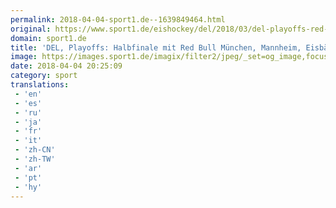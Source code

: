 ```yaml
---
permalink: 2018-04-04-sport1.de--1639849464.html
original: https://www.sport1.de/eishockey/del/2018/03/del-playoffs-red-bull-muenchen-adler-mannheim-eisbaeren-im-tv-stream-ticker
domain: sport1.de
title: 'DEL, Playoffs: Halbfinale mit Red Bull München, Mannheim, Eisbären LIVE im TV'
image: https://images.sport1.de/imagix/filter2/jpeg/_set=og_image,focus=52x32/imagix/06c8be67-30e6-11e8-87b1-f80f41fc63ce
date: 2018-04-04 20:25:09
category: sport
translations: 
 - 'en'
 - 'es'
 - 'ru'
 - 'ja'
 - 'fr'
 - 'it'
 - 'zh-CN'
 - 'zh-TW'
 - 'ar'
 - 'pt'
 - 'hy'
---
```


